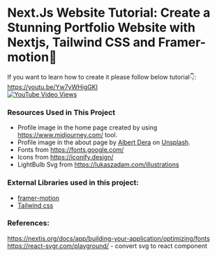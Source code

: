 # Next.Js Website Tutorial: Create a Stunning Portfolio Website with Nextjs, Tailwind CSS and Framer-motion🌟

If you want to learn how to create it please follow below tutorial👇: <br />
https://youtu.be/Yw7yWHigGKI <br />
[![YouTube Video Views](https://img.shields.io/youtube/views/Yw7yWHigGKI?style=social)](https://youtu.be/Yw7yWHigGKI)<br />

### Resources Used in This Project

- Profile image in the home page created by using https://www.midjourney.com/ tool.
- Profile image in the about page by [Albert Dera](https://unsplash.com/@albertdera?utm_source=unsplash&utm_medium=referral&utm_content=creditCopyText)
  on [Unsplash](https://unsplash.com/photos/ILip77SbmOE?utm_source=unsplash&utm_medium=referral&utm_content=creditCopyText).
- Fonts from https://fonts.google.com/ <br />
- Icons from https://iconify.design/ <br />
- LightBulb Svg from https://lukaszadam.com/illustrations <br />

### External Libraries used in this project:

- [framer-motion](https://www.framer.com/motion/) <br />
- [Tailwind css](https://tailwindcss.com/) <br />

### References:

https://nextjs.org/docs/app/building-your-application/optimizing/fonts
https://react-svgr.com/playground/ - convert svg to react component
